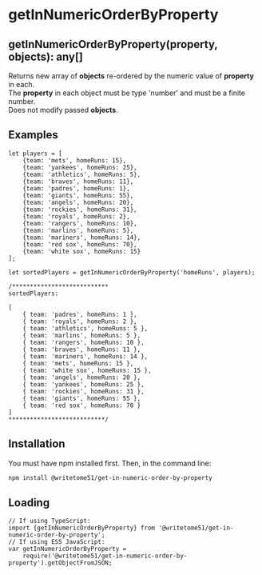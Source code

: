# getInNumericOrderByProperty

## getInNumericOrderByProperty(property, objects): any[]

Returns new array of <b>objects</b> re-ordered by the numeric value of <b>property</b> in each.  
The <b>property</b> in each object must be type 'number' and must be a finite number.  
Does not modify passed <b>objects</b>.

## Examples
```
let players = [
	{team: 'mets', homeRuns: 15},
	{team: 'yankees', homeRuns: 25},
	{team: 'athletics', homeRuns: 5},
	{team: 'braves', homeRuns: 11},
	{team: 'padres', homeRuns: 1},
	{team: 'giants', homeRuns: 55},
	{team: 'angels', homeRuns: 20},
	{team: 'rockies', homeRuns: 31},
	{team: 'royals', homeRuns: 2},
	{team: 'rangers', homeRuns: 10},
	{team: 'marlins', homeRuns: 5},
	{team: 'mariners', homeRuns: 14},
	{team: 'red sox', homeRuns: 70},
	{team: 'white sox', homeRuns: 15}
];

let sortedPlayers = getInNumericOrderByProperty('homeRuns', players);

/***************************
sortedPlayers:

[ 
    { team: 'padres', homeRuns: 1 },
    { team: 'royals', homeRuns: 2 },
    { team: 'athletics', homeRuns: 5 },
    { team: 'marlins', homeRuns: 5 },
    { team: 'rangers', homeRuns: 10 },
    { team: 'braves', homeRuns: 11 },
    { team: 'mariners', homeRuns: 14 },
    { team: 'mets', homeRuns: 15 },
    { team: 'white sox', homeRuns: 15 },
    { team: 'angels', homeRuns: 20 },
    { team: 'yankees', homeRuns: 25 },
    { team: 'rockies', homeRuns: 31 },
    { team: 'giants', homeRuns: 55 },
    { team: 'red sox', homeRuns: 70 } 
]
***************************/
```

## Installation

You must have npm installed first.  Then, in the command line:

```bash
npm install @writetome51/get-in-numeric-order-by-property
```

## Loading
```
// If using TypeScript:
import {getInNumericOrderByProperty} from '@writetome51/get-in-numeric-order-by-property';
// If using ES5 JavaScript:
var getInNumericOrderByProperty = 
    require('@writetome51/get-in-numeric-order-by-property').getObjectFromJSON;
```

